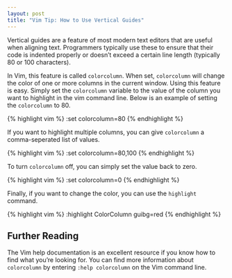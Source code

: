```yaml
---
layout: post
title: "Vim Tip: How to Use Vertical Guides"
---
```


Vertical guides are a feature of most modern text editors that are useful when aligning text. Programmers typically use these to ensure that their code is indented properly or doesn’t exceed a certain line length (typically 80 or 100 characters).

In Vim, this feature is called ```colorcolumn```. When set, ```colorcolumn``` will change the color of one or more columns in the current window. Using this feature is easy. Simply set the ```colorcolumn``` variable to the value of the column you want to highlight in the vim command line. Below is an example of setting the ```colorcolumn``` to 80.

{% highlight vim %}
:set colorcolumn=80
{% endhighlight %}

If you want to highlight multiple columns, you can give ```colorcolumn``` a comma-seperated list of values.

{% highlight vim %}
:set colorcolumn=80,100
{% endhighlight %}

To turn ```colorcolumn``` off, you can simply set the value back to zero.

{% highlight vim %}
:set colorcolumn=0
{% endhighlight %}

Finally, if you want to change the color, you can use the ```highlight``` command.

{% highlight vim %}
:highlight ColorColumn guibg=red
{% endhighlight %}

## Further Reading

The Vim help documentation is an excellent resource if you know how to find what you’re looking for. You can find more information about ```colorcolumn``` by entering ```:help colorcolumn``` on the Vim command line.
